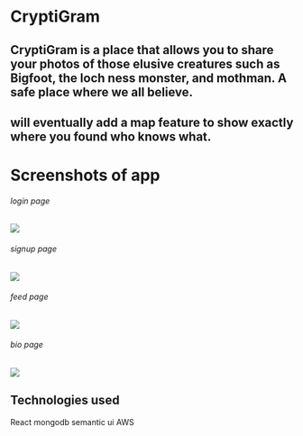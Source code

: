 # CryptiGram

## CryptiGram is a place that allows you to share your photos of those elusive creatures such as Bigfoot, the loch ness monster, and mothman. A safe place where we all believe. 

## will eventually add a map feature to show exactly where you found who knows what.

# Screenshots of app

###### login page
![](/assets/login.png)
###### signup page
![](/assets/signup.png)
###### feed page
![](/assets.feed.png)
###### bio page
![](/assets/bio.png)

## Technologies used
React
mongodb
semantic ui
AWS


